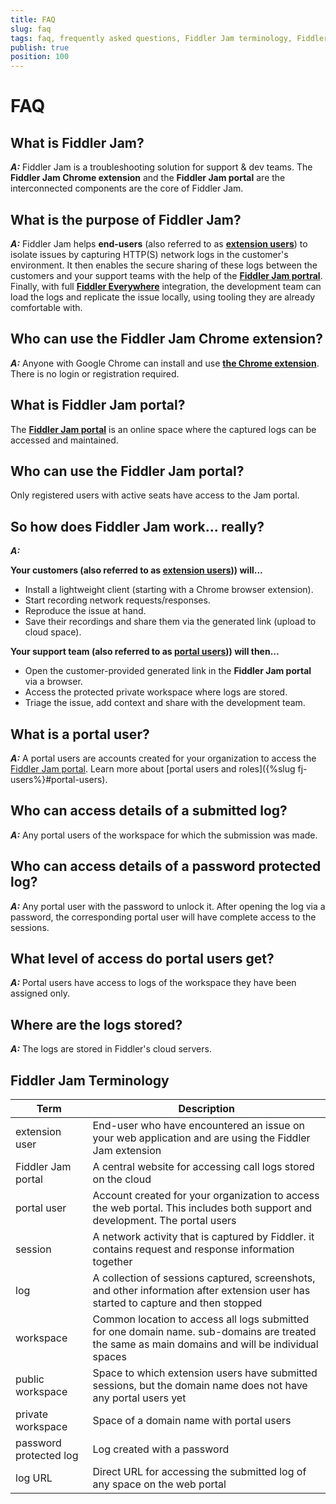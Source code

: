 ```yaml
---
title: FAQ
slug: faq
tags: faq, frequently asked questions, Fiddler Jam terminology, Fiddler Jam help
publish: true
position: 100
---
```


# FAQ

## What is Fiddler Jam?  

**_A:_** Fiddler Jam is a troubleshooting solution for support & dev teams. The **Fiddler Jam Chrome extension** and the **Fiddler Jam portal** are the interconnected components are the core of Fiddler Jam.

## What is the purpose of Fiddler Jam?  

**_A:_** Fiddler Jam helps **end-users** (also referred to as [**extension users**](#fiddler-jam-terminology)) to isolate issues by capturing HTTP(S) network logs in the customer's environment. It then enables the secure sharing of these logs between the customers and your support teams with the help of the [**Fiddler Jam portral**](https://jam.getfiddler.com). Finally, with full [**Fiddler Everywhere**](https://docs.telerik.com/fiddler-everywhere/introduction) integration, the development team can load the logs and replicate the issue locally, using tooling they are already comfortable with.  

## Who can use the Fiddler Jam Chrome extension?

**_A:_** Anyone with Google Chrome can install and use [**the Chrome extension**](#). There is no login or registration required.

## What is Fiddler Jam portal?

The [**Fiddler Jam portal**](https://jam.getfiddler.com) is an online space where the captured logs can be accessed and maintained. 

## Who can use the Fiddler Jam portal?

Only registered users with active seats have access to the Jam portal.

## So how does Fiddler Jam work... really?  

**_A:_**  

**Your customers (also referred to as [extension users](#fiddler-jam-terminology))) will...**  
- Install a lightweight client (starting with a Chrome browser extension).
- Start recording network requests/responses.
- Reproduce the issue at hand.
- Save their recordings and share them via the generated link (upload to cloud space).  

**Your support team (also referred to as [portal users](#fiddler-jam-terminology))) will then...**  
- Open the customer-provided generated link in the **Fiddler Jam portal** via a browser.
- Access the protected private workspace where logs are stored.
- Triage the issue, add context and share with the development team.


## What is a portal user?

**_A:_** A portal users are accounts created for your organization to access the [Fiddler Jam portal](https://jam.getfiddler.com/). Learn more about [portal users and roles]({%slug fj-users%}#portal-users).

## Who can access details of a submitted log?

**_A:_** Any portal users of the workspace for which the submission was made.

## Who can access details of a password protected log?

**_A:_** Any portal user with the password to unlock it. After opening the log via a password, the corresponding portal user will have complete access to the sessions.

## What level of access do portal users get?

**_A:_** Portal users have access to logs of the workspace they have been assigned only.

## Where are the logs stored?

**_A:_** The logs are stored in Fiddler's cloud servers.

## Fiddler Jam Terminology

| Term      |   Description |
|---    |---    |
|  extension user  |   End-user who have encountered an issue on your web application and are using the Fiddler Jam extension |
|  Fiddler Jam portal   |   A central website for accessing call logs stored on the cloud    |
|  portal user    | Account created for your organization to access the web portal. This includes both support and development. The portal users  |
|  session |   A network activity that is captured by Fiddler. it contains request and response information together   |
|  log |   A collection of sessions captured, screenshots, and other information after extension user has started to capture and then stopped   |
|  workspace   |   Common location to access all logs submitted for one domain name. sub-domains are treated the same as main domains and will be individual spaces    |
|  public workspace     |   Space to which extension users have submitted sessions, but the domain name does not have any portal users yet   |
|  private workspace    |   Space of a domain name with portal users    |
|  password protected log  |   Log created with a password |
|  log URL |  Direct URL for accessing the submitted log of any space on the web portal    |
